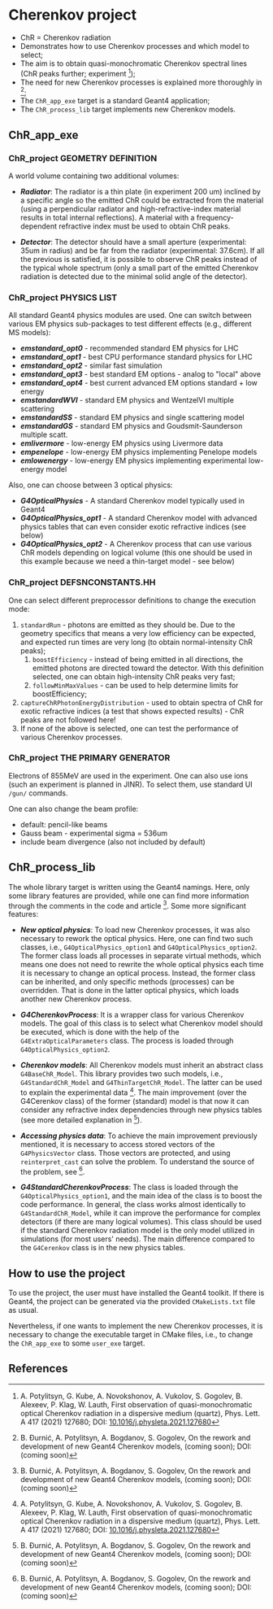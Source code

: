 # Cherenkov project

- ChR = Cherenkov radiation
- Demonstrates how to use Cherenkov processes and which model to select;
- The aim is to obtain quasi-monochromatic Cherenkov spectral lines (ChR peaks further; experiment [^1]);
- The need for new Cherenkov processes is explained more thoroughly in [^2];
- The `ChR_app_exe` target is a standard Geant4 application;
- The `ChR_process_lib` target implements new Cherenkov models.

## ChR_app_exe

### ChR_project GEOMETRY DEFINITION

A world volume containing two additional volumes:

- ***Radiator***: The radiator is a thin plate (in experiment 200 um) inclined by a
specific angle so the emitted ChR could be extracted from the material (using a
perpendicular radiator and high-refractive-index material results in total internal
reflections). A material with a frequency-dependent refractive index must be used to
obtain ChR peaks.

- ***Detector***: The detector should have a small aperture (experimental: 35um in
radius) and be far from the radiator (experimental: 37.6cm). If all the previous
is satisfied, it is possible to observe ChR peaks instead of the typical whole spectrum
(only a small part of the emitted Cherenkov radiation is detected due to the minimal
solid angle of the detector).

### ChR_project PHYSICS LIST

All standard Geant4 physics modules are used. One can switch between various EM
physics sub-packages to test different effects (e.g., different MS models):
- ***emstandard_opt0*** - recommended standard EM physics for LHC
- ***emstandard_opt1*** - best CPU performance standard physics for LHC
- ***emstandard_opt2*** - similar fast simulation
- ***emstandard_opt3*** - best standard EM options - analog to "local" above
- ***emstandard_opt4*** - best current advanced EM options standard + low energy
- ***emstandardWVI***   - standard EM physics and WentzelVI multiple scattering
- ***emstandardSS***    - standard EM physics and single scattering model
- ***emstandardGS***    - standard EM physics and Goudsmit-Saunderson multiple scatt.
- ***emlivermore***     - low-energy EM physics using Livermore data
- ***empenelope***      - low-energy EM physics implementing Penelope models
- ***emlowenergy***     - low-energy EM physics implementing experimental
                    low-energy model

Also, one can choose between 3 optical physics:
- ***G4OpticalPhysics***      - A standard Cherenkov model typically used in Geant4
- ***G4OpticalPhysics_opt1*** - A standard Cherenkov model with advanced physics tables
                that can even consider exotic refractive indices (see below)
- ***G4OpticalPhysics_opt2*** - A Cherenkov process that can use various ChR models depending
                on logical volume (this one should be used in this example
                because we need a thin-target model - see below)

### ChR_project DEFSNCONSTANTS.HH

One can select different preprocessor definitions to change the execution mode:
1. `standardRun` - photons are emitted as they should be. Due to the geometry specifics
            that means a very low efficiency can be expected, and expected run times are
            very long (to obtain normal-intensity ChR peaks);
   1. `boostEfficiency` - instead of being emitted in all directions, the emitted photons
            are directed toward the detector. With this definition selected, one can obtain
            high-intensity ChR peaks very fast;
   2. `followMinMaxValues` - can be used to help determine limits for boostEfficiency;
2. `captureChRPhotonEnergyDistribution` - used to obtain spectra of ChR for exotic refractive
            indices (a test that shows expected results) - ChR peaks are not followed here!
3. If none of the above is selected, one can test the performance of various Cherenkov processes.

### ChR_project THE PRIMARY GENERATOR

Electrons of 855MeV are used in the experiment. One can also use ions (such an experiment is
planned in JINR). To select them, use standard UI `/gun/` commands.

One can also change the beam profile:
- default: pencil-like beams
- Gauss beam - experimental sigma = 536um
- include beam divergence (also not included by default)

## ChR_process_lib

The whole library target is written using the Geant4 namings.
Here, only some library features are provided, while one can find more information
through the comments in the code and article [^2]. Some more significant features:

- ***New optical physics***: To load new Cherenkov processes, it was also necessary to
rework the optical physics. Here, one can find two such classes, i.e.,
`G4OpticalPhysics_option1` and `G4OpticalPhysics_option2`. The former class loads all
processes in separate virtual methods, which means one does not need to rewrite the
whole optical physics each time it is necessary to change an optical process.
Instead, the former class can be inherited, and only specific methods (processes)
can be overridden. That is done in the latter optical physics, which loads another
new Cherenkov process.

- ***G4CherenkovProcess***: It is a wrapper class for various Cherenkov models. The goal
of this class is to select what Cherenkov model should be executed, which is done
with the help of the `G4ExtraOpticalParameters` class. The process is loaded through
`G4OpticalPhysics_option2`.

- ***Cherenkov models***: All Cherenkov models must inherit an abstract class
`G4BaseChR_Model`. This library provides two such models, i.e., `G4StandardChR_Model`
and `G4ThinTargetChR_Model`. The latter can be used to explain the experimental
data [^1]. The main improvement (over the G4Cerenkov class) of the former (standard)
model is that now it can consider any refractive index dependencies through new physics
tables (see more detailed explanation in [^2]).

- ***Accessing physics data***: To achieve the main improvement previously mentioned, it
is necessary to access stored vectors of the `G4PhysicsVector` class. Those
vectors are protected, and using `reinterpret_cast` can solve the problem. To
understand the source of the problem, see [^2].

- ***G4StandardCherenkovProcess***: The class is loaded through the
`G4OpticalPhysics_option1`, and the main idea of the class is to boost the code
performance. In general, the class works almost identically to `G4StandardChR_Model`,
while it can improve the performance for complex detectors (if there are many
logical volumes). This class should be used if the standard Cherenkov radiation
model is the only model utilized in simulations (for most users' needs). The main
difference compared to the `G4Cerenkov` class is in the new physics tables.

## How to use the project
To use the project, the user must have installed the Geant4 toolkit. If there is
Geant4, the project can be generated via the provided `CMakeLists.txt` file as usual.

Nevertheless, if one wants to implement the new Cherenkov processes, it is
necessary to change the executable target in CMake files, i.e., to change the
`ChR_app_exe` to some `user_exe` target.

## References

[^1]: A. Potylitsyn, G. Kube, A. Novokshonov, A. Vukolov, S. Gogolev, B. Alexeev,
P. Klag, W. Lauth, First observation of quasi-monochromatic optical Cherenkov
radiation in a dispersive medium (quartz), Phys. Lett. A 417 (2021) 127680;
DOI: [10.1016/j.physleta.2021.127680](https://www.sciencedirect.com/science/article/pii/S0375960121005442)

[^2]: B. Đurnić, A. Potylitsyn, A. Bogdanov, S. Gogolev, On the rework and
development of new Geant4 Cherenkov models, (coming soon);
DOI: (coming soon)